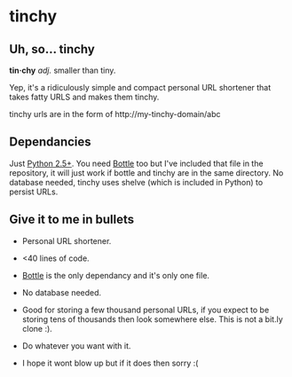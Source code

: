 tinchy
======

Uh, so... tinchy
----------------

**tin·chy** _adj._ smaller than tiny.

Yep, it's a ridiculously simple and compact personal URL shortener that takes fatty URLS and makes them tinchy.

tinchy urls are in the form of http://my-tinchy-domain/abc

Dependancies
------------

Just [Python 2.5+][py]. You need [Bottle][bottle] too but I've included that file in the repository, it will just work if bottle and tinchy are in the same directory. No database needed, tinchy uses shelve (which is included in Python) to persist URLs.

Give it to me in bullets
------------------------

* Personal URL shortener.
* <40 lines of code.
* [Bottle][bottle] is the only dependancy and it's only one file.
* No database needed.
* Good for storing a few thousand personal URLs, if you expect to be storing tens of thousands then look somewhere else. This is not a bit.ly clone :).
* Do whatever you want with it.
* I hope it wont blow up but if it does then sorry :(

  [py]: http://python.org/
  [bottle]: http://bottle.paws.de/
